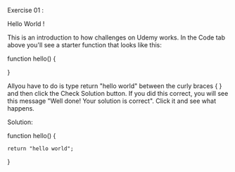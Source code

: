 Exercise 01 :


Hello World !


This is an introduction to how challenges on Udemy works. In the Code tab above you'll see a starter function that looks like this:


function hello() {


}


Allyou have to do is type return "hello world"
between the curly braces { } and then click the Check Solution button. 
If you did this correct, you will see this message "Well done! Your solution is correct". 
Click it and see what happens.


Solution:


function hello() {

	return "hello world";
	
}